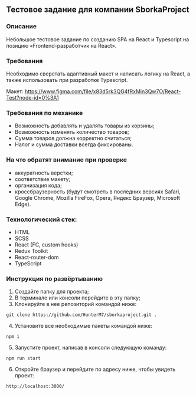 ## Тестовое задание для компании SborkaProject

### Описание

Небольшое тестовое задание по созданию SPA на React и Typescript на позицию «Frontend-разработчик на React».

### Требования

Необходимо сверстать адаптивный макет и написать логику на React, а также использовать при разработке Typescript.

Макет: https://www.figma.com/file/x83d5rk3QG4fRxMin3Qw7O/React-Test?node-id=0%3A1

### Требования по механике

- Возможность добавлять и удалять товары из корзины;
- Возможность изменять количество товаров;
- Сумма товаров должна корректно считаться;
- Налог и сумма доставки всегда фиксированы.

### На что обратят внимание при проверке

- аккуратность верстки;
- соответствие макету;
- организация кода;
- кроссбраузерность (будут смотреть в последних версиях Safari, Google Chrome, Mozilla FireFox, Opera, Яндекс Браузер, Microsoft Edge).

### Технологический стек:

- HTML
- SCSS
- React (FC, custom hooks)
- Redux Toolkit
- React-router-dom
- TypeScript


### Инструкция по развёртыванию

1. Создайте папку для проекта;
2. В терминале или консоли перейдите в эту папку;
3. Клонируйте в нее репозиторий командой ниже:

```
git clone https://github.com/HunterM7/sborkaproject.git .
```

4. Установите все необходимые пакеты командой ниже:

```
npm i
```

5. Запустите проект, написав в консоли следующую команду:

```
npm run start
```

6. Откройте браузер и перейдите по адресу ниже, чтобы увидеть проект:

```
http://localhost:3000/
```
